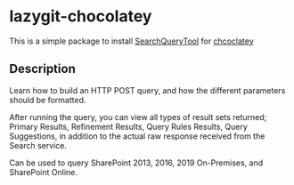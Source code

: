 # lazygit-chocolatey
This is a simple package to install [SearchQueryTool](https://github.com/pnp/PnP-Tools/tree/master/Solutions/SharePoint.Search.QueryTool) for [chcoclatey](https://chocolatey.org/)

## Description
Learn how to build an HTTP POST query, and how the different parameters should be formatted.

After running the query, you can view all types of result sets returned; Primary Results, Refinement Results, Query Rules Results, Query Suggestions, in addition to the actual raw response received from the Search service.

Can be used to query SharePoint 2013, 2016, 2019 On-Premises, and SharePoint Online.
